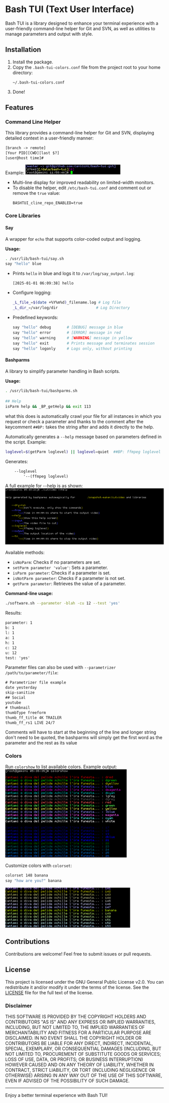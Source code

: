 # Bash TUI (Text User Interface)

Bash TUI is a library designed to enhance your terminal experience with a user-friendly command-line helper for Git and SVN, as well as utilities to manage parameters and output with style.

## Installation

1. Install the package.
2. Copy the `.bash-tui-colors.conf` file from the project root to your home directory:
   ```
   ~/.bash-tui-colors.conf
   ```
3. Done!

## Features

### Command Line Helper

This library provides a command-line helper for Git and SVN, displaying detailed context in a user-friendly manner:

```
[branch -> remote]
[Your PID][CWD][last $?]
[user@host time]#
```

Example:
![Alt text](/elements/images/cmdline.png?raw=true "[Dina 5pt] 3-line commandline repository-aware")


- Multi-line display for improved readability on limited-width monitors.
- To disable the helper, edit `/etc/bash-tui.conf` and comment out or remove the `true` value:
  ```
  BASHTUI_cline_repo_ENABLED=true
  ```

### Core Libraries

#### **Say**
A wrapper for `echo` that supports color-coded output and logging.

**Usage:**
```bash
. /usr/lib/bash-tui/say.sh
say "hello" blue
```

- Prints `hello` in blue and logs it to `/var/log/say_output.log`:
  ```
  [2025-01-01 06:09:38] hello
  ```

- Configure logging:
  ```bash
  _L_file_=$(date +%Y%m%d)_filename.log # Log file
  _L_dir_=/var/log/dir                 # Log Directory
  ```

- Predefined keywords:
  ```bash
  say "hello" debug       # [DEBUG] message in blue
  say "hello" error       # [ERROR] message in red
  say "hello" warning     # [WARNING] message in yellow
  say "hello" exit        # Prints message and terminates session
  say "hello" logonly     # Logs only, without printing
  ```

#### **Bashparms**
A library to simplify parameter handling in Bash scripts.

**Usage:**
```bash
. /usr/lib/bash-tui/bashparms.sh

## Help
isParm help && _BP_getHelp && exit 113
```

what this does is automatically crawl your file for all instances in which you request or check a parameter and thanks to the comment after the keycomment `##BP:` takes the string after and adds it directly to the help.


Automatically generates a `--help` message based on parameters defined in the script. Example:
```bash
loglevel=$(getParm loglevel) || loglevel=quiet  ##BP: ffmpeg loglevel
```


Generates:
```
    --loglevel
        '--(ffmpeg loglevel)
```

A full example for --help is as shown:
![Alt text](/elements/images/gethelp.png?raw=true "[Dina 5pt] Get Help")


Available methods:
- `isNoParm`: Checks if no parameters are set.
- `setParm parameter 'value'`: Sets a parameter.
- `isParm parameter`: Checks if a parameter is set.
- `isNotParm parameter`: Checks if a parameter is not set.
- `getParm parameter`: Retrieves the value of a parameter.

**Command-line usage:**
```bash
./software.sh --parameter -blah -cu 12 --test 'yes'
```
Results:
```
parameter: 1
b: 1
l: 1
a: 1
h: 1
c: 12
u: 12
test: 'yes'
```

Parameter files can also be used with `--parametrizer /path/to/parameter/file`:
```
# Parametrizer file example
date yesterday
skip-sanitize
## Social
youtube
# thumbnail
thumbType freeform
thumb_ff_title 4K TRAILER
thumb_ff_rs1 LIVE 24/7
```
Comments will have to start at the beginning of the line and longer string don't need to be quoted, the bashparms will simply get the first word as the parameter and the rest as its value

### Colors

Run `colorshow` to list available colors. Example output:
![Alt text](/elements/images/colorshow_1.png?raw=true "[Dina 5pt] Colorshow")

Customize colors with `colorset`:
```bash
colorset 148 banana
say "how are you?" banana
```

![Alt text](/elements/images/colorshow_2.png?raw=true "[Dina 5pt] Colorshow banana")


## Contributions

Contributions are welcome! Feel free to submit issues or pull requests.

## License

This project is licensed under the GNU General Public License v2.0. You can redistribute it and/or modify it under the terms of the license. See the [LICENSE](LICENSE) file for the full text of the license.

### Disclaimer

THIS SOFTWARE IS PROVIDED BY THE COPYRIGHT HOLDERS AND CONTRIBUTORS "AS IS" AND ANY EXPRESS OR IMPLIED WARRANTIES, INCLUDING, BUT NOT LIMITED TO, THE IMPLIED WARRANTIES OF MERCHANTABILITY AND FITNESS FOR A PARTICULAR PURPOSE ARE DISCLAIMED. IN NO EVENT SHALL THE COPYRIGHT HOLDER OR CONTRIBUTORS BE LIABLE FOR ANY DIRECT, INDIRECT, INCIDENTAL, SPECIAL, EXEMPLARY, OR CONSEQUENTIAL DAMAGES (INCLUDING, BUT NOT LIMITED TO, PROCUREMENT OF SUBSTITUTE GOODS OR SERVICES; LOSS OF USE, DATA, OR PROFITS; OR BUSINESS INTERRUPTION) HOWEVER CAUSED AND ON ANY THEORY OF LIABILITY, WHETHER IN CONTRACT, STRICT LIABILITY, OR TORT (INCLUDING NEGLIGENCE OR OTHERWISE) ARISING IN ANY WAY OUT OF THE USE OF THIS SOFTWARE, EVEN IF ADVISED OF THE POSSIBILITY OF SUCH DAMAGE.


---

Enjoy a better terminal experience with Bash TUI!

